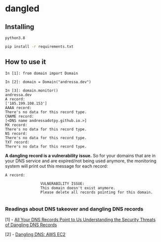 # dangled

## Installing 

`python3.8`

```bash
pip install -r requirements.txt
```

## How to use it

```shell
In [1]: from domain import Domain

In [2]: domain = Domain("andressa.dev")

In [3]: domain.monitor()
andressa.dev
A record:
['185.199.108.153']
AAAA record:
There's no data for this record type.
CNAME record:
[<DNS name andressadotpy.github.io.>]
MX record:
There's no data for this record type.
NS record:
There's no data for this record type.
TXT record:
There's no data for this record type.
```

**A dangling record is a vulnerability issue.** So for your domains that are in your DNS service and are expired/not being used anymore, the monitoring system will print out this message for each record:

```shell
A record:

                VULNERABILITY ISSUE:
                This domain doesn't exist anymore.
                Please delete all records pointing for this domain.
                
```


### Readings about DNS takeover and dangling DNS records

[1] - [All Your DNS Records Point to Us Understanding the Security
Threats of Dangling DNS Records](https://scholarworks.wm.edu/cgi/viewcontent.cgi?article=1829&context=aspubs)

[2] - [Dangling DNS: AWS EC2](https://infosecwriteups.com/dangling-dns-aws-ec2-e2d801701e8)